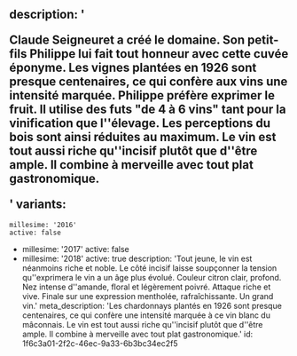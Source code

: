 description: '<p>Claude Seigneuret a créé le domaine. Son petit-fils Philippe lui fait tout honneur avec cette cuvée éponyme. Les vignes plantées en 1926 sont presque centenaires, ce qui confère aux vins une intensité marquée. Philippe préfère exprimer le fruit. Il utilise des futs "de 4 à 6 vins" tant pour la vinification que l''élevage. Les perceptions du bois sont ainsi réduites au maximum. Le vin est tout aussi riche qu''incisif plutôt que d''être ample. Il combine à merveille avec tout plat gastronomique.</p>'
variants:
  -
    millesime: '2016'
    active: false
  -
    millesime: '2017'
    active: false
  -
    millesime: '2018'
    active: true
    description: 'Tout jeune, le vin est néanmoins riche et noble. Le côté incisif laisse soupçonner la tension qu''exprimera le vin a un âge plus évolué. Couleur citron clair, profond. Nez intense d''amande, floral et légèrement poivré. Attaque riche et vive. Finale sur une expression mentholée, rafraîchissante. Un grand vin.'
meta_description: 'Les chardonnays plantés en 1926 sont presque centenaires, ce qui confère une intensité marquée à ce vin blanc du mâconnais. Le vin est tout aussi riche qu''incisif plutôt que d''être ample. Il combine à merveille avec tout plat gastronomique.'
id: 1f6c3a01-2f2c-46ec-9a33-6b3bc34ec2f5
